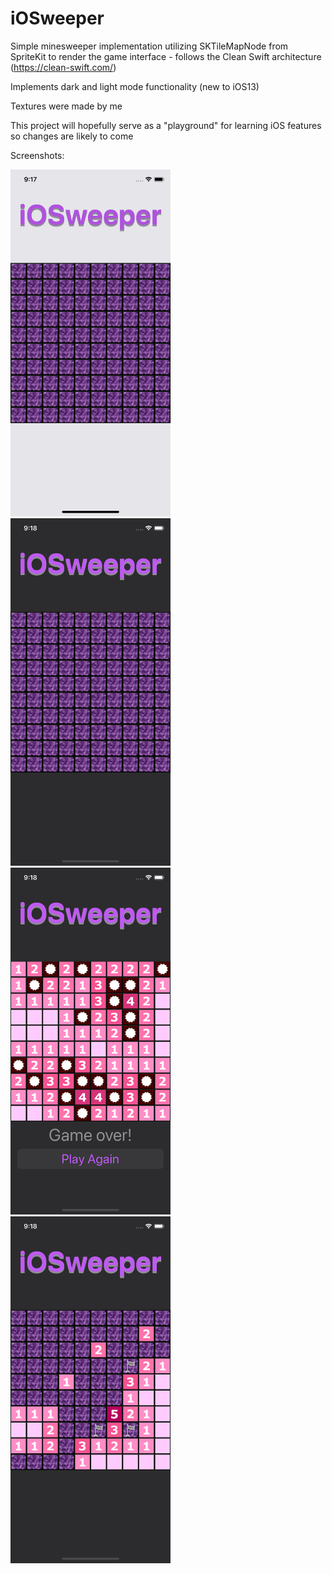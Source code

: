 # iOSweeper
Simple minesweeper implementation utilizing SKTileMapNode from SpriteKit to render the game interface - follows the Clean Swift architecture (https://clean-swift.com/)

Implements dark and light mode functionality (new to iOS13) 

Textures were made by me 

This project will hopefully serve as a "playground" for learning iOS features so changes are likely to come

Screenshots:

<img src=/screenshots/light.png width="256"> <img src=/screenshots/dark.png width="256">
<br>
<img src=/screenshots/loss.png width="256"> <img src=/screenshots/inprogress.png width="256">
